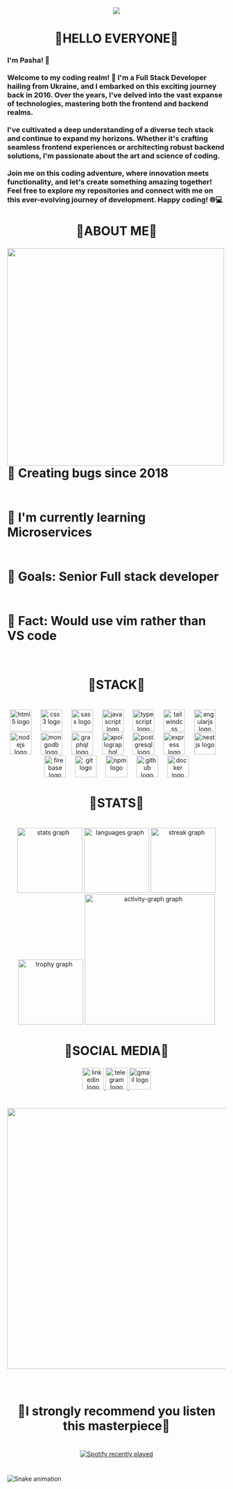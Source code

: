 <div align="center">
  <img src="https://profile-counter.glitch.me/IemonJuice/count.svg?"  />
</div>

###

<h1 align="center">👾HELLO EVERYONE👾</h1>

###

<h3 align="left">I'm Pasha! 👋<br><br>Welcome to my coding realm! 🚀 I'm a Full Stack Developer hailing from Ukraine, and I embarked on this exciting journey back in 2016. Over the years, I've delved into the vast expanse of technologies, mastering both the frontend and backend realms.<br><br>I've cultivated a deep understanding of a diverse tech stack and continue to expand my horizons. Whether it's crafting seamless frontend experiences or architecting robust backend solutions, I'm passionate about the art and science of coding.<br><br>Join me on this coding adventure, where innovation meets functionality, and let's create something amazing together! Feel free to explore my repositories and connect with me on this ever-evolving journey of development. Happy coding! 🌐💻</h3>

###

<h1 align="center">👾ABOUT ME👾</h1>

###

<img align="left" height="500" src="https://firebasestorage.googleapis.com/v0/b/moriza-3a2a6.appspot.com/o/1.jpg?alt=media&token=a12c27af-ca3e-4282-8f49-9786352ea45a"  />

###

<h1 align="left">👾 Creating bugs since 2018<br><br><br>👾 I'm currently learning Microservices<br><br><br>👾 Goals: Senior Full stack developer<br><br><br>👾 Fact: Would use vim rather than VS code</h1>

###

<br clear="both">

<h1 align="center">👾STACK👾</h1>

###

<br clear="both">

<div align="center">
  <img src="https://img.shields.io/badge/HTML5-E34F26?logo=html5&logoColor=white&style=for-the-badge" height="50" alt="html5 logo"  />
  <img width="13" />
  <img src="https://img.shields.io/badge/CSS3-1572B6?logo=css3&logoColor=white&style=for-the-badge" height="50" alt="css3 logo"  />
  <img width="13" />
  <img src="https://img.shields.io/badge/Sass-CC6699?logo=sass&logoColor=black&style=for-the-badge" height="50" alt="sass logo"  />
  <img width="13" />
  <img src="https://img.shields.io/badge/JavaScript-F7DF1E?logo=javascript&logoColor=black&style=for-the-badge" height="50" alt="javascript logo"  />
  <img width="13" />
  <img src="https://img.shields.io/badge/TypeScript-3178C6?logo=typescript&logoColor=white&style=for-the-badge" height="50" alt="typescript logo"  />
  <img width="13" />
  <img src="https://img.shields.io/badge/Tailwind CSS-06B6D4?logo=tailwindcss&logoColor=black&style=for-the-badge" height="50" alt="tailwindcss logo"  />
  <img width="13" />
  <img src="https://img.shields.io/badge/Angular-DD0031?logo=angular&logoColor=white&style=for-the-badge" height="50" alt="angularjs logo"  />
  <img width="13" />
  <img src="https://img.shields.io/badge/Node.js-339933?logo=nodedotjs&logoColor=white&style=for-the-badge" height="50" alt="nodejs logo"  />
  <img width="13" />
  <img src="https://img.shields.io/badge/MongoDB-47A248?logo=mongodb&logoColor=white&style=for-the-badge" height="50" alt="mongodb logo"  />
  <img width="13" />
  <img src="https://img.shields.io/badge/GraphQL-E10098?logo=graphql&logoColor=white&style=for-the-badge" height="50" alt="graphql logo"  />
  <img width="13" />
  <img src="https://img.shields.io/badge/Apollo GraphQL-311C87?logo=apollographql&logoColor=white&style=for-the-badge" height="50" alt="apollographql logo"  />
  <img width="13" />
  <img src="https://img.shields.io/badge/PostgreSQL-4169E1?logo=postgresql&logoColor=white&style=for-the-badge" height="50" alt="postgresql logo"  />
  <img width="13" />
  <img src="https://img.shields.io/badge/Express-000000?logo=express&logoColor=white&style=for-the-badge" height="50" alt="express logo"  />
  <img width="13" />
  <img src="https://img.shields.io/badge/NestJS-E0234E?logo=nestjs&logoColor=white&style=for-the-badge" height="50" alt="nestjs logo"  />
  <img width="13" />
  <img src="https://img.shields.io/badge/Firebase-FFCA28?logo=firebase&logoColor=black&style=for-the-badge" height="50" alt="firebase logo"  />
  <img width="13" />
  <img src="https://img.shields.io/badge/Git-F05032?logo=git&logoColor=white&style=for-the-badge" height="50" alt="git logo"  />
  <img width="13" />
  <img src="https://img.shields.io/badge/npm-CB3837?logo=npm&logoColor=white&style=for-the-badge" height="50" alt="npm logo"  />
  <img width="13" />
  <img src="https://img.shields.io/badge/GitHub-181717?logo=github&logoColor=white&style=for-the-badge" height="50" alt="github logo"  />
  <img width="13" />
  <img src="https://img.shields.io/badge/Docker-2496ED?logo=docker&logoColor=white&style=for-the-badge" height="50" alt="docker logo"  />
</div>

###

<h1 align="center">👾STATS👾</h1>

###

<br clear="both">

<div align="center">
  <img src="https://github-readme-stats.vercel.app/api?username=IemonJuice&hide_title=false&hide_rank=false&show_icons=true&include_all_commits=true&count_private=true&disable_animations=false&theme=tokyonight&locale=en&hide_border=false&order=1" height="150" alt="stats graph"  />
  <img src="https://github-readme-stats.vercel.app/api/top-langs?username=IemonJuice&locale=en&hide_title=false&layout=compact&card_width=320&langs_count=10&theme=tokyonight&hide_border=false&order=2" height="150" alt="languages graph"  />
  <img src="https://streak-stats.demolab.com?user=IemonJuice&locale=en&mode=weekly&theme=tokyonight&hide_border=false&border_radius=5&date_format=j/n%5B/Y%5D&order=3" height="150" alt="streak graph"  />
  <img src="https://github-profile-trophy.vercel.app?username=IemonJuice&theme=tokyonight&column=-1&row=2&margin-w=10&margin-h=10&no-bg=false&no-frame=false&order=4" height="150" alt="trophy graph"  />
  <img src="https://github-readme-activity-graph.vercel.app/graph?username=IemonJuice&radius=16&theme=tokyo-night&area=true&order=5" height="300" alt="activity-graph graph"  />
</div>

###

<h1 align="center">👾SOCIAL MEDIA👾</h1>

###

<div align="center">
  <a href="https://www.linkedin.com/in/mintyy/" target="_blank">
    <img src="https://img.shields.io/static/v1?message=LinkedIn&logo=linkedin&label=mintyy&color=0077B5&logoColor=blue&labelColor=&style=for-the-badge" height="50" alt="linkedin logo"  />
  </a>
  <a href="@plv_yurch" target="_blank">
    <img src="https://img.shields.io/static/v1?message=Telegram&logo=telegram&label=&color=2CA5E0&logoColor=white&labelColor=&style=for-the-badge" height="50" alt="telegram logo"  />
  </a>
  <a href="pashaaladin10@gmail.com" target="_blank">
    <img src="https://img.shields.io/static/v1?message=Gmail&logo=gmail&label=&color=D14836&logoColor=white&labelColor=&style=for-the-badge" height="50" alt="gmail logo"  />
  </a>
</div>

###

<br clear="both">

<div align="center">
  <img height="600" src="https://i.pinimg.com/originals/2b/de/7d/2bde7d14133968f97d6c4dd898edb989.gif"  />
</div>

###

<br clear="both">

<h1 align="center">👾I strongly recommend you listen this masterpiece👾</h1>

###

<br clear="both">

<div align="center">
  <a href="https://open.spotify.com/user/31dwj3ofp2wksowd4u6kvqebi45y">
    <img src="https://spotify-recently-played-readme.vercel.app/api?user=31dwj3ofp2wksowd4u6kvqebi45y&count=10&unique=false" alt="Spotify recently played"  />
  </a>
</div>

###

<br clear="both">

<img src="https://raw.githubusercontent.com/IemonJuice/IemonJuice/output/snake.svg" alt="Snake animation" />

###
